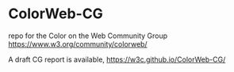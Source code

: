 # ColorWeb-CG
repo for the Color on the Web Community Group https://www.w3.org/community/colorweb/

A draft CG report is available, https://w3c.github.io/ColorWeb-CG/
